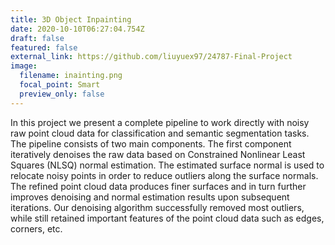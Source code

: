 ```yaml
---
title: 3D Object Inpainting
date: 2020-10-10T06:27:04.754Z
draft: false
featured: false
external_link: https://github.com/liuyuex97/24787-Final-Project
image:
  filename: inainting.png
  focal_point: Smart
  preview_only: false
---
```

In this project we present a complete pipeline to work directly with noisy raw point cloud data for classification and semantic segmentation tasks. The pipeline consists of two main components. The first component iteratively denoises the raw data based on Constrained Nonlinear Least Squares (NLSQ) normal estimation. The estimated surface normal is used to relocate noisy points in order to reduce outliers along the surface normals. The refined point cloud data produces finer surfaces and in turn further improves denoising and normal estimation results upon subsequent iterations. Our denoising algorithm successfully removed most outliers, while still retained important features of the point cloud data such as edges, corners, etc.
